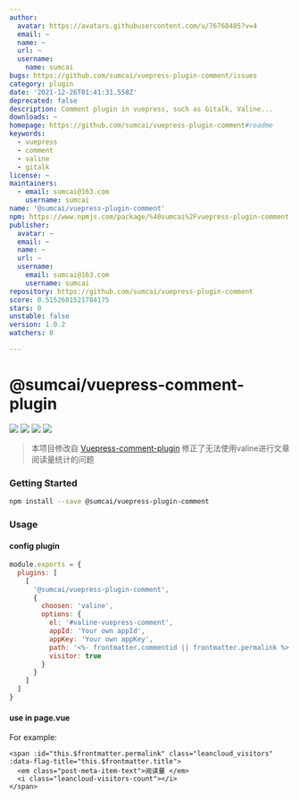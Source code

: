 ```yaml
---
author:
  avatar: https://avatars.githubusercontent.com/u/76768485?v=4
  email: ~
  name: ~
  url: ~
  username:
    name: sumcai
bugs: https://github.com/sumcai/vuepress-plugin-comment/issues
category: plugin
date: '2021-12-26T01:41:31.558Z'
deprecated: false
description: Comment plugin in vuepress, such as Gitalk, Valine...
downloads: ~
homepage: https://github.com/sumcai/vuepress-plugin-comment#readme
keywords:
  - vuepress
  - comment
  - valine
  - gitalk
license: ~
maintainers:
  - email: sumcai@163.com
    username: sumcai
name: '@sumcai/vuepress-plugin-comment'
npm: https://www.npmjs.com/package/%40sumcai%2Fvuepress-plugin-comment
publisher:
  avatar: ~
  email: ~
  name: ~
  url: ~
  username:
    email: sumcai@163.com
    username: sumcai
repository: https://github.com/sumcai/vuepress-plugin-comment
score: 0.5152681521784175
stars: 0
unstable: false
version: 1.0.2
watchers: 0

---
```


# @sumcai/vuepress-comment-plugin

[![](https://img.shields.io/badge/online-preview-faad14.svg?style=popout-square)](http://www.iogl.cn/)
[![](https://img.shields.io/npm/dm/@sumcai/vuepress-plugin-comment.svg?style=flat-square)](https://www.npmjs.com/package/vuepress-plugin-comment)
[![](https://img.shields.io/badge/vuepress-≥v0.9.0-3eaf7c.svg?style=popout-square)](https://vuepress.vuejs.org/)
![](https://img.shields.io/badge/license-MIT-blue.svg?style=popout-square)



> 本项目修改自 [Vuepress-comment-plugin](https://www.npmjs.com/package/vuepress-plugin-comment) 修正了无法使用valine进行文章阅读量统计的问题



### Getting Started

```bash
npm install --save @sumcai/vuepress-plugin-comment
```



### Usage

#### config plugin

```js
module.exports = {
  plugins: [
    [
      '@sumcai/vuepress-plugin-comment',
      {
        choosen: 'valine',
        options: {
          el: '#valine-vuepress-comment',
          appId: 'Your own appId',
          appKey: 'Your own appKey',
          path: '<%- frontmatter.commentid || frontmatter.permalink %>',
          visitor: true
        }
      }
    ]
  ]
}
```


#### use in page.vue

For example:

```vue
<span :id="this.$frontmatter.permalink" class="leancloud_visitors" :data-flag-title="this.$frontmatter.title">
  <em class="post-meta-item-text">阅读量 </em>
  <i class="leancloud-visitors-count"></i>
</span>
```

